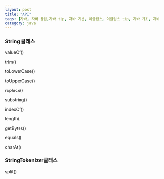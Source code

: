 ```yaml
---
layout: post
title: "API"
tags: [자바, 자바 꿀팁,자바 tip, 자바 기본, 이클립스, 이클립스 tip, 자바 기초, 자바 API, API]
category: java
---
```

### String 클래스



valueOf()

trim()

toLowerCase()

toUpperCase()

replace()

substring()

indexOf()

length()

getBytes()

equals()

charAt()





### StringTokenizer클래스


split()
